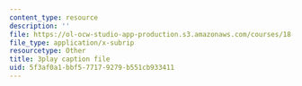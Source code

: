 ```yaml
---
content_type: resource
description: ''
file: https://ol-ocw-studio-app-production.s3.amazonaws.com/courses/18-01sc-single-variable-calculus-fall-2010/5f3af0a1bbf577179279b551cb933411_rqkvDrYmKcc.srt
file_type: application/x-subrip
resourcetype: Other
title: 3play caption file
uid: 5f3af0a1-bbf5-7717-9279-b551cb933411
---
```

